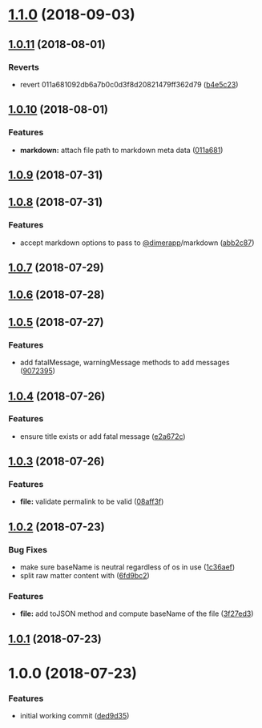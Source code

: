 <a name="1.1.0"></a>
# [1.1.0](https://github.com/dimerapp/dfile/compare/v1.0.11...v1.1.0) (2018-09-03)



<a name="1.0.11"></a>
## [1.0.11](https://github.com/dimerapp/dfile/compare/v1.0.10...v1.0.11) (2018-08-01)


### Reverts

* revert 011a681092db6a7b0c0d3f8d20821479ff362d79 ([b4e5c23](https://github.com/dimerapp/dfile/commit/b4e5c23))



<a name="1.0.10"></a>
## [1.0.10](https://github.com/dimerapp/dfile/compare/v1.0.9...v1.0.10) (2018-08-01)


### Features

* **markdown:** attach file path to markdown meta data ([011a681](https://github.com/dimerapp/dfile/commit/011a681))



<a name="1.0.9"></a>
## [1.0.9](https://github.com/dimerapp/dfile/compare/v1.0.8...v1.0.9) (2018-07-31)



<a name="1.0.8"></a>
## [1.0.8](https://github.com/dimerapp/dfile/compare/v1.0.7...v1.0.8) (2018-07-31)


### Features

* accept markdown options to pass to [@dimerapp](https://github.com/dimerapp)/markdown ([abb2c87](https://github.com/dimerapp/dfile/commit/abb2c87))



<a name="1.0.7"></a>
## [1.0.7](https://github.com/dimerapp/dfile/compare/v1.0.6...v1.0.7) (2018-07-29)



<a name="1.0.6"></a>
## [1.0.6](https://github.com/dimerapp/dfile/compare/v1.0.5...v1.0.6) (2018-07-28)



<a name="1.0.5"></a>
## [1.0.5](https://github.com/dimerapp/dfile/compare/v1.0.4...v1.0.5) (2018-07-27)


### Features

* add fatalMessage, warningMessage methods to add messages ([9072395](https://github.com/dimerapp/dfile/commit/9072395))



<a name="1.0.4"></a>
## [1.0.4](https://github.com/dimerapp/dfile/compare/v1.0.3...v1.0.4) (2018-07-26)


### Features

* ensure title exists or add fatal message ([e2a672c](https://github.com/dimerapp/dfile/commit/e2a672c))



<a name="1.0.3"></a>
## [1.0.3](https://github.com/dimerapp/dfile/compare/v1.0.2...v1.0.3) (2018-07-26)


### Features

* **file:** validate permalink to be valid ([08aff3f](https://github.com/dimerapp/dfile/commit/08aff3f))



<a name="1.0.2"></a>
## [1.0.2](https://github.com/dimerapp/dfile/compare/v1.0.1...v1.0.2) (2018-07-23)


### Bug Fixes

* make sure baseName is neutral regardless of os in use ([1c36aef](https://github.com/dimerapp/dfile/commit/1c36aef))
* split raw matter content with ([6fd9bc2](https://github.com/dimerapp/dfile/commit/6fd9bc2))


### Features

* **file:** add toJSON method and compute baseName of the file ([3f27ed3](https://github.com/dimerapp/dfile/commit/3f27ed3))



<a name="1.0.1"></a>
## [1.0.1](https://github.com/dimerapp/dfile/compare/v1.0.0...v1.0.1) (2018-07-23)



<a name="1.0.0"></a>
# 1.0.0 (2018-07-23)


### Features

* initial working commit ([ded9d35](https://github.com/dimerapp/dfile/commit/ded9d35))



